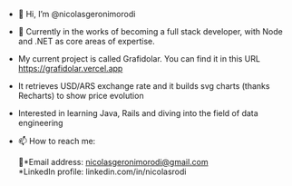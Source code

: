 - 👋 Hi, I’m @nicolasgeronimorodi
- 🌱 Currently in the works of becoming a full stack developer, with Node and .NET as core areas of expertise.
- My current project is called Grafidolar. You can find it in this URL https://grafidolar.vercel.app
- It retrieves USD/ARS exchange rate and it builds svg charts (thanks Recharts) to show price evolution
- Interested in learning Java, Rails and diving into the field of data engineering 


- 📫 How to reach me: <br>

    📩*Email address: nicolasgeronimorodi@gmail.com <br>
    *LinkedIn profile: linkedin.com/in/nicolasrodi
 

<!---
nicolasgeronimorodi/nicolasgeronimorodi is a ✨ special ✨ repository because its `README.md` (this file) appears on your GitHub profile.
You can click the Preview link to take a look at your changes.
--->
